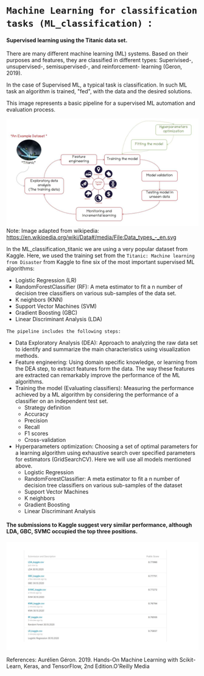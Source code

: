 # `Machine Learning for classification tasks (ML_classification) `:
#### Supervised learning using the Titanic data set.

There are many different machine learning (ML) systems. Based on their purposes and features, they are classified in different types: Superivised-, unsupervised-, semisupervised-, and reinforcement- learning (Geron, 2019).

In the case of Supervised ML, a typical task is classification. In such ML task an algorithm is trained, "fed", with the data and the desired solutions.

This image represents a  basic pipeline for a supervised ML automation and evaluation process.

![](images/Data_Types_titanic.jpg)
Note: Image adapted from wikipedia: https://en.wikipedia.org/wiki/Data#/media/File:Data_types_-_en.svg

In the ML_classification_titanic we are using a very popular dataset from Kaggle. Here, we used the training set from the `Titanic: Machine learning from Disaster` from Kaggle to fine six of the most important supervised ML algorithms:
- Logistic Regression (LR)
- RandomForestClassifier (RF): A meta estimator  to fit a n number of decision tree classifiers on various sub-samples of the data set.
- K neighbors (KNN)
- Support Vector Machines (SVM)
- Gradient Boosting (GBC)
- Linear Discriminant Analysis (LDA)

`The pipeline includes the following steps:`

- Data Exploratory Analysis (DEA): Approach to analyzing the raw data set to identify and summarize the main characteristics using visualization methods.
- Feature engineering: Using domain specific knowledge, or learning from the DEA step, to extract features form the data. The way these features are extracted can remarkably improve the performance of the ML algorithms.
- Training the model (Evaluating classifiers): Measuring the performance achieved by a ML algorithm by considering the performance of a classifier on an independent test set.  
  * Strategy definition
  * Accuracy
  * Precision
  * Recall
  * F1 scores
  * Cross-validation
- Hyperparameters optimization: Choosing a set of optimal parameters for a learning algorithm using exhaustive search over specified parameters for estimators (GridSearchCV). Here we will use all models mentioned above.
  * Logistic Regression
  * RandomForestClassifier: A meta estimator  to fit a n number of decision tree classifiers on various sub-samples of the dataset
  * Support Vector Machines
  * K neighbors
  * Gradient Boosting
  * Linear Discriminant Analysis

#### The submissions to Kaggle suggest very similar performance, although LDA, GBC, SVMC occupied the top three positions.

![](images/Kaggle_Submissions.jpg)

References:
Aurélien Géron. 2019. Hands-On Machine Learning with Scikit-Learn, Keras, and TensorFlow, 2nd Edition.O'Reilly Media
